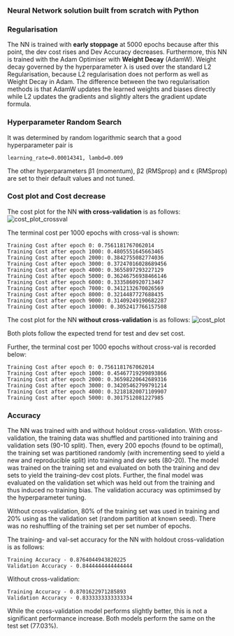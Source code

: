 ### Neural Network solution built from scratch with Python

### Regularisation
The NN is trained with __early stoppage__ at 5000 epochs because after this point, the dev cost rises and Dev Accuracy decreases. Furthermore, this NN is trained with the Adam Optimiser with __Weight Decay__ (AdamW). Weight decay governed by the hyperparameter λ is used over the standard L2 Regularisation, because L2 regularisation does not perform as well as Weight Decay in Adam. The difference between the two regularisation methods is that AdamW updates the learned weights and biases directly while L2 updates the gradients and slightly alters the gradient update formula.

### Hyperparameter Random Search
It was determined by random logarithmic search that a good hyperparameter pair is
```
learning_rate=0.00014341, lambd=0.009
```
The other hyperparameters β1 (momentum), β2 (RMSprop) and ε (RMSprop) are set to their default values and not tuned.

### Cost plot and Cost decrease
The cost plot for the NN __with cross-validation__ is as follows:
![cost_plot_crossval](https://user-images.githubusercontent.com/73920832/180899736-904685c3-32a3-42ec-92b3-8027f983eb3b.png)

The terminal cost per 1000 epochs with cross-val is shown:
```
Training Cost after epoch 0: 0.7561181767062014
Training Cost after epoch 1000: 0.4805551645663465
Training Cost after epoch 2000: 0.3842755082774036
Training Cost after epoch 3000: 0.37247016028689456
Training Cost after epoch 4000: 0.3655897293227129
Training Cost after epoch 5000: 0.36246756938466146
Training Cost after epoch 6000: 0.3335860920713467
Training Cost after epoch 7000: 0.3412132670026569
Training Cost after epoch 8000: 0.3214487727688435
Training Cost after epoch 9000: 0.31409249190682287
Training Cost after epoch 10000: 0.3052417766157508
```

The cost plot for the NN __without cross-validation__ is as follows:
![cost_plot](https://user-images.githubusercontent.com/73920832/180898148-3ae46180-9c51-44c2-b620-07e397efd693.png)

Both plots follow the expected trend for test and dev set cost.

Further, the terminal cost per 1000 epochs without cross-val is recorded below:
```
Training Cost after epoch 0: 0.7561181767062014
Training Cost after epoch 1000: 0.45467719299893866
Training Cost after epoch 2000: 0.36598220642689316
Training Cost after epoch 3000: 0.34205462799791214
Training Cost after epoch 4000: 0.32181820071109907
Training Cost after epoch 5000: 0.3017512081227985
```

### Accuracy

The NN was trained with and without holdout cross-validation. With cross-validation, the training data was shuffled and partitioned into training and validation sets (90-10 split). Then, every 200 epochs (found to be optimal), the training set was partitioned randomly (with incrementing seed to yield a new and reproducible split) into training and dev sets (80-20). The model was trained on the training set and evaluated on both the training and dev sets to yield the training-dev cost plots. Further, the final model was evaluated on the validation set which was held out from the training and thus induced no training bias. The validation accuracy was optimimsed by the hyperparameter tuning.

Without cross-validation, 80% of the training set was used in training and 20% using as the validation set (random partition at known seed). There was no reshuffling of the training set per set number of epochs.

The training- and val-set accuracy for the NN with holdout cross-validation is as follows:
```
Training Accuracy - 0.8764044943820225
Validation Accuracy - 0.8444444444444444
```
Without cross-validation:
```
Training Accuracy - 0.8701622971285893
Validation Accuracy - 0.8333333333333334
```

While the cross-validation model performs slightly better, this is not a significant performance increase. Both models perform the same on the test set (77.03%).
